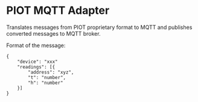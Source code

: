 # PIOT MQTT Adapter

Translates messages from PIOT proprietary format to MQTT and publishes
converted messages to MQTT broker.

Format of the message:
```
{
    "device": "xxx"
    "readings": [{
        "address": "xyz",
        "t": "number",
        "h": "number"
    }]
}
```
